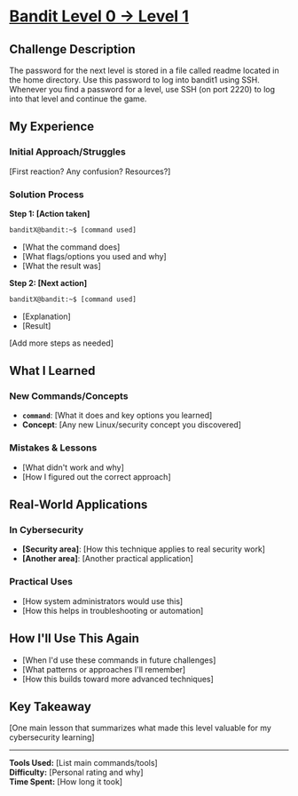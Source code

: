 # [Bandit Level 0 → Level 1](https://overthewire.org/wargames/bandit/bandit1.html)

## Challenge Description
The password for the next level is stored in a file called readme located in the home directory. Use this password to log into bandit1 using SSH. Whenever you find a password for a level, use SSH (on port 2220) to log into that level and continue the game.

## My Experience

### Initial Approach/Struggles
[First reaction? Any confusion? Resources?]

### Solution Process

**Step 1: [Action taken]**
```bash
banditX@bandit:~$ [command used]
```
- [What the command does]
- [What flags/options you used and why]
- [What the result was]

**Step 2: [Next action]**
```bash
banditX@bandit:~$ [command used]
```
- [Explanation]
- [Result]

[Add more steps as needed]

## What I Learned

### New Commands/Concepts
- **`command`**: [What it does and key options you learned]
- **Concept**: [Any new Linux/security concept you discovered]

### Mistakes & Lessons
- [What didn't work and why]
- [How I figured out the correct approach]

## Real-World Applications

### In Cybersecurity
- **[Security area]**: [How this technique applies to real security work]
- **[Another area]**: [Another practical application]

### Practical Uses
- [How system administrators would use this]
- [How this helps in troubleshooting or automation]

## How I'll Use This Again
- [When I'd use these commands in future challenges]
- [What patterns or approaches I'll remember]
- [How this builds toward more advanced techniques]

## Key Takeaway
[One main lesson that summarizes what made this level valuable for my cybersecurity learning]

---

**Tools Used:** [List main commands/tools]  
**Difficulty:** [Personal rating and why]  
**Time Spent:** [How long it took]
